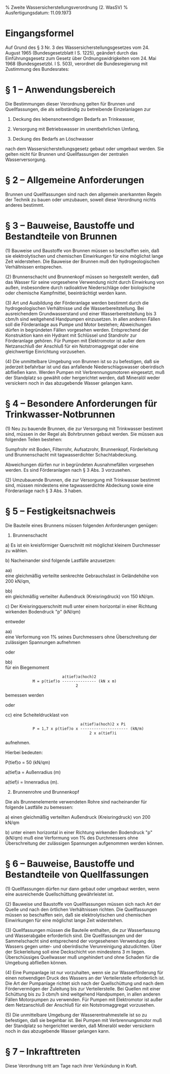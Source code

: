 % Zweite Wassersicherstellungsverordnung  (2. WasSV)
% Ausfertigungsdatum: 11.09.1973
 
# Eingangsformel

Auf Grund des § 3 Nr. 3 des Wassersicherstellungsgesetzes vom 24. August 1965 (Bundesgesetzblatt I S. 1225), geändert durch das Einführungsgesetz zum Gesetz über Ordnungswidrigkeiten vom 24. Mai 1968 (Bundesgesetzbl. I S. 503), verordnet die Bundesregierung mit Zustimmung des Bundesrates:

# § 1 – Anwendungsbereich

Die Bestimmungen dieser Verordnung gelten für Brunnen und Quellfassungen, die als selbständig zu betreibende Einzelanlagen zur

1. Deckung des lebensnotwendigen Bedarfs an Trinkwasser,

2. Versorgung mit Betriebswasser im unentbehrlichen Umfang,

3. Deckung des Bedarfs an Löschwasser

nach dem Wassersicherstellungsgesetz gebaut oder umgebaut werden. Sie gelten nicht für Brunnen und Quellfassungen der zentralen Wasserversorgung.

# § 2 – Allgemeine Anforderungen

Brunnen und Quellfassungen sind nach den allgemein anerkannten Regeln der Technik zu bauen oder umzubauen, soweit diese Verordnung nichts anderes bestimmt.

# § 3 – Bauweise, Baustoffe und Bestandteile von Brunnen

(1) Bauweise und Baustoffe von Brunnen müssen so beschaffen sein, daß sie elektrolytischen und chemischen Einwirkungen für eine möglichst lange Zeit widerstehen. Die Bauweise der Brunnen muß den hydrogeologischen Verhältnissen entsprechen.

(2) Brunnenschacht und Brunnenkopf müssen so hergestellt werden, daß das Wasser für seine vorgesehene Verwendung nicht durch Einwirkung von außen, insbesondere durch radioaktive Niederschläge oder biologische oder chemische Kampfmittel, beeinträchtigt werden kann.

(3) Art und Ausbildung der Förderanlage werden bestimmt durch die hydrogeologischen Verhältnisse und die Wasserbereitstellung. Bei ausreichendem Grundwasserstand und einer Wasserbereitstellung bis 3 cbm/h sind weitgehend Handpumpen einzusetzen. In allen anderen Fällen soll die Förderanlage aus Pumpe und Motor bestehen; Abweichungen dürfen in begründeten Fällen vorgesehen werden. Entsprechend der Konstruktion kann ein Hydrant mit Schlüssel und Standrohr zur Förderanlage gehören. Für Pumpen mit Elektromotor ist außer dem Netzanschluß der Anschluß für ein Notstromaggregat oder eine gleichwertige Einrichtung vorzusehen.

(4) Die unmittelbare Umgebung von Brunnen ist so zu befestigen, daß sie jederzeit befahrbar ist und das anfallende Niederschlagswasser oberirdisch abfließen kann. Werden Pumpen mit Verbrennungsmotoren eingesetzt, muß der Standplatz so gewählt oder hergerichtet werden, daß Mineralöl weder versickern noch in das abzugebende Wasser gelangen kann.

# § 4 – Besondere Anforderungen für Trinkwasser-Notbrunnen

(1) Neu zu bauende Brunnen, die zur Versorgung mit Trinkwasser bestimmt sind, müssen in der Regel als Bohrbrunnen gebaut werden. Sie müssen aus folgenden Teilen bestehen:

  
Sumpfrohr mit Boden, Filterrohr, Aufsatzrohr, Brunnenkopf, Förderleitung und Brunnenschacht mit tagwasserdichter Schachtabdeckung.

Abweichungen dürfen nur in begründeten Ausnahmefällen vorgesehen werden. Es sind Förderanlagen nach § 3 Abs. 3 vorzusehen.

(2) Umzubauende Brunnen, die zur Versorgung mit Trinkwasser bestimmt sind, müssen mindestens eine tagwasserdichte Abdeckung sowie eine Förderanlage nach § 3 Abs. 3 haben.

# § 5 – Festigkeitsnachweis

Die Bauteile eines Brunnens müssen folgenden Anforderungen genügen:

1. Brunnenschacht

a) Es ist ein kreisförmiger Querschnitt mit möglichst kleinem Durchmesser zu wählen.

b) Nacheinander sind folgende Lastfälle anzusetzen:

aa)  
eine gleichmäßig verteilte senkrechte Gebrauchslast in Geländehöhe von 200 kN/qm,

bb)  
ein gleichmäßig verteilter Außendruck (Kreisringdruck) von 150 kN/qm.

c) Der Kreisringquerschnitt muß unter einem horizontal in einer Richtung wirkenden Bodendruck "p" (kN/qm)

entweder

aa)  
eine Verformung von 1% seines Durchmessers ohne Überschreitung der zulässigen Spannungen aufnehmen

oder

bb)  
für ein Biegemoment

  

                             a(tief)a(hoch)2
                M = p(tief)o --------------- (kN x m)
                                   2 

  
  
  
bemessen werden

oder

cc) eine Scheiteldrucklast von

  

                                     a(tief)a(hoch)2 x Pi
                P = 1,7 x p(tief)o x --------------------- (kN/m)
                                         2 x a(tief)i 

  
  
  
aufnehmen.

Hierbei bedeuten:

P(tief)o = 50 (kN/qm)

a(tief)a = Außenradius (m)

a(tief)i = Innenradius (m).

2. Brunnenrohre und Brunnenkopf

Die als Brunnenelemente verwendeten Rohre sind nacheinander für folgende Lastfälle zu bemessen:

a) einen gleichmäßig verteilten Außendruck (Kreisringdruck) von 200 kN/qm

b) unter einem horizontal in einer Richtung wirkenden Bodendruck "p" (kN/qm) muß eine Verformung von 1% des Durchmessers ohne Überschreitung der zulässigen Spannungen aufgenommen werden können.

# § 6 – Bauweise, Baustoffe und Bestandteile von Quellfassungen

(1) Quellfassungen dürfen nur dann gebaut oder umgebaut werden, wenn eine ausreichende Quellschüttung gewährleistet ist.

(2) Bauweise und Baustoffe von Quellfassungen müssen sich nach Art der Quelle und nach den örtlichen Verhältnissen richten. Die Quellfassungen müssen so beschaffen sein, daß sie elektrolytischen und chemischen Einwirkungen für eine möglichst lange Zeit widerstehen.

(3) Quellfassungen müssen die Bauteile enthalten, die zur Wasserfassung und Wasserabgabe erforderlich sind. Die Quellfassungen und der Sammelschacht sind entsprechend der vorgesehenen Verwendung des Wassers gegen unter- und oberirdische Verunreinigung abzudichten. Über der Sickerleitung soll eine Deckschicht von mindestens 3 m liegen. Überschüssiges Quellwasser muß ungehindert und ohne Schaden für die Umgebung abfließen können.

(4) Eine Pumpanlage ist nur vorzuhalten, wenn sie zur Wasserförderung für einen notwendigen Druck des Wassers an der Verteilerstelle erforderlich ist. Die Art der Pumpanlage richtet sich nach der Quellschüttung und nach dem Fördervermögen der Zuleitung bis zur Verteilerstelle. Bei Quellen mit einer Schüttung bis zu 3 cbm/h sind weitgehend Handpumpen, in allen anderen Fällen Motorpumpen zu verwenden. Für Pumpen mit Elektromotor ist außer dem Netzanschluß der Anschluß für ein Notstromaggregat vorzusehen.

(5) Die unmittelbare Umgebung der Wasserentnahmestelle ist so zu befestigen, daß sie begehbar ist. Bei Pumpen mit Verbrennungsmotor muß der Standplatz so hergerichtet werden, daß Mineralöl weder versickern noch in das abzugebende Wasser gelangen kann.

# § 7 – Inkrafttreten

Diese Verordnung tritt am Tage nach ihrer Verkündung in Kraft.
